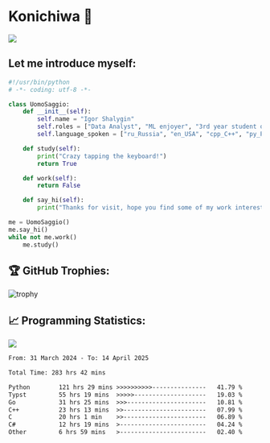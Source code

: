 # Konichiwa 👋
![](https://komarev.com/ghpvc/?username=IgorFandre&color=brightgreen)

## Let me introduce myself:
```py
#!/usr/bin/python
# -*- coding: utf-8 -*-

class UomoSaggio:
    def __init__(self):
        self.name = "Igor Shalygin"
        self.roles = ["Data Analyst", "ML enjoyer", "3rd year student of MIPT"]
        self.language_spoken = ["ru_Russia", "en_USA", "cpp_C++", "py_Python", "go_Golang"]

    def study(self):
        print("Crazy tapping the keyboard!")
        return True

    def work(self):
        return False

    def say_hi(self):
        print("Thanks for visit, hope you find some of my work interesting.")

me = UomoSaggio()
me.say_hi()
while not me.work()
    me.study()
```

## 🏆 GitHub Trophies:
![trophy](https://github-profile-trophy.vercel.app/?username=IgorFandre&title=MultiLanguage,Repositories,Commits,Experience,PullRequest,Reviews)

## 📈 Programming Statistics:

![](https://github-profile-summary-cards.vercel.app/api/cards/profile-details?username=IgorFandre&theme=solarized_dark)

<!--START_SECTION:waka-->

```txt
From: 31 March 2024 - To: 14 April 2025

Total Time: 283 hrs 42 mins

Python        121 hrs 29 mins >>>>>>>>>>---------------   41.79 %
Typst         55 hrs 19 mins  >>>>>--------------------   19.03 %
Go            31 hrs 25 mins  >>>----------------------   10.81 %
C++           23 hrs 13 mins  >>-----------------------   07.99 %
C             20 hrs 1 min    >>-----------------------   06.89 %
C#            12 hrs 19 mins  >------------------------   04.24 %
Other         6 hrs 59 mins   >------------------------   02.40 %
```

<!--END_SECTION:waka-->
